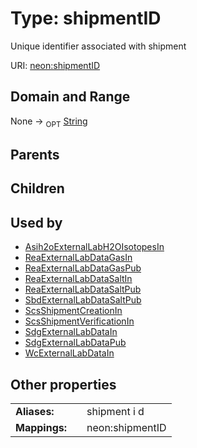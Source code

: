 
# Type: shipmentID


Unique identifier associated with shipment

URI: [neon:shipmentID](https://data.neonscience.org/shipmentID)


## Domain and Range

None ->  <sub>OPT</sub> [String](types/String.md)

## Parents


## Children


## Used by

 * [Asih2oExternalLabH2OIsotopesIn](Asih2oExternalLabH2OIsotopesIn.md)
 * [ReaExternalLabDataGasIn](ReaExternalLabDataGasIn.md)
 * [ReaExternalLabDataGasPub](ReaExternalLabDataGasPub.md)
 * [ReaExternalLabDataSaltIn](ReaExternalLabDataSaltIn.md)
 * [ReaExternalLabDataSaltPub](ReaExternalLabDataSaltPub.md)
 * [SbdExternalLabDataSaltPub](SbdExternalLabDataSaltPub.md)
 * [ScsShipmentCreationIn](ScsShipmentCreationIn.md)
 * [ScsShipmentVerificationIn](ScsShipmentVerificationIn.md)
 * [SdgExternalLabDataIn](SdgExternalLabDataIn.md)
 * [SdgExternalLabDataPub](SdgExternalLabDataPub.md)
 * [WcExternalLabDataIn](WcExternalLabDataIn.md)

## Other properties

|  |  |  |
| --- | --- | --- |
| **Aliases:** | | shipment i d |
| **Mappings:** | | neon:shipmentID |

